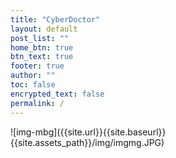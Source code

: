 ```yaml
---
title: "CyberDoctor"
layout: default
post_list: ""
home_btn: true
btn_text: true
footer: true
author: ""
toc: false
encrypted_text: false
permalink: /
---
```


<div style="width:90%">![img-mbg]({{site.url}}{{site.baseurl}}{{site.assets_path}}/img/imgmg.JPG)</div>